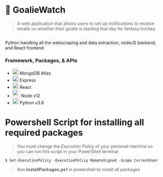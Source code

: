 # :rotating_light: GoalieWatch
> A web application that allows users to set up notifications to receive emails on whether their goalie is starting that day for fantasy hockey.

##

Python handling all the webscraping and data extraction, nodeJS backend, and React frontend

### Framework, Packages, & APIs

- <img src="https://images.g2crowd.com/uploads/product/image/large_detail/large_detail_67ca76b838ccc825744ac14749a368df/mongodb-atlas.jpg" height="20"> MongoDB Atlas
- <img src="https://upload.wikimedia.org/wikipedia/commons/6/64/Expressjs.png" height="20"> Express
- <img src="https://upload.wikimedia.org/wikipedia/commons/thumb/a/a7/React-icon.svg/1280px-React-icon.svg.png" height="20"> React
- <img src="https://nodejs.org/static/images/logo-hexagon-card.png" height="25"> Node v12
- <img src="https://upload.wikimedia.org/wikipedia/commons/thumb/c/c3/Python-logo-notext.svg/1024px-Python-logo-notext.svg.png" height="20"> Python v3.8

# Powershell Script for installing all required packages
> You must change the _Execution Policy_ of your personal machine so you can run this script in your PowerShell terminal

```shell
$ Set-ExecutionPolicy -ExecutionPolicy RemoteSigned -Scope CurrentUser
```

> Run **installPackages.ps1** in powershell to install all packages
